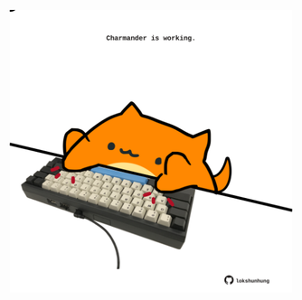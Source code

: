 <!-- built at 29/10/2021, 11:01:51 UTC -->
<p align="center">
  <img width="500" height="500" src="./ReadmeImage.svg">
</p>
